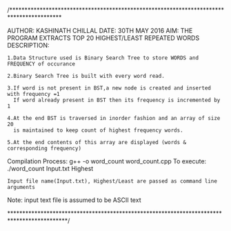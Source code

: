 /*****************************************************************************************

AUTHOR:	KASHINATH CHILLAL
DATE:	30TH MAY 2016 
AIM:	THE PROGRAM EXTRACTS TOP 20 HIGHEST/LEAST REPEATED WORDS
DESCRIPTION:

	1.Data Structure used is Binary Search Tree to store WORDS and FREQUENCY of occurance

	2.Binary Search Tree is built with every word read.

	3.If word is not present in BST,a new node is created and inserted with frequency =1
	  If word already present in BST then its frequency is incremented by 1

	4.At the end BST is traversed in inorder fashion and an array of size 20 
	  is maintained to keep count of highest frequency words.

	5.At the end contents of this array are displayed (words & corresponding frequency)

Compilation Process:
	g++ -o word_count word_count.cpp
To execute:	
	./word_count Input.txt Highest

	Input file name(Input.txt), Highest/Least are passed as command line arguments

Note:
	input text file is assumed to be ASCII text

*******************************************************************************************/
